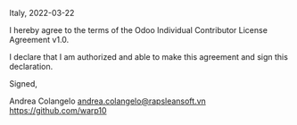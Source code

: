 Italy, 2022-03-22

I hereby agree to the terms of the Odoo Individual Contributor License
Agreement v1.0.

I declare that I am authorized and able to make this agreement and sign this
declaration.

Signed,

Andrea Colangelo andrea.colangelo@rapsleansoft.vn https://github.com/warp10
